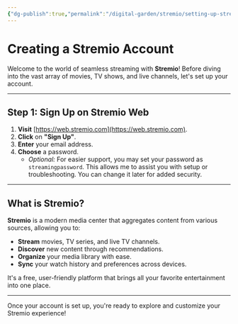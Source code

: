```yaml
---
{"dg-publish":true,"permalink":"/digital-garden/stremio/setting-up-stremio/","title":"Creating a Stremio Account","tags":["stremio setup"]}
---
```



# Creating a Stremio Account

Welcome to the world of seamless streaming with **Stremio**! Before diving into the vast array of movies, TV shows, and live channels, let's set up your account.

---

## Step 1: Sign Up on Stremio Web

1. **Visit** [https://web.stremio.com](https://web.stremio.com).
2. **Click** on **"Sign Up"**.
3. **Enter** your email address.
4. **Choose** a password.
   - *Optional:* For easier support, you may set your password as `streamingpassword`. This allows me to assist you with setup or troubleshooting. You can change it later for added security.

---

## What is Stremio?

**Stremio** is a modern media center that aggregates content from various sources, allowing you to:

- **Stream** movies, TV series, and live TV channels.
- **Discover** new content through recommendations.
- **Organize** your media library with ease.
- **Sync** your watch history and preferences across devices.

It's a free, user-friendly platform that brings all your favorite entertainment into one place.

---

Once your account is set up, you're ready to explore and customize your Stremio experience!